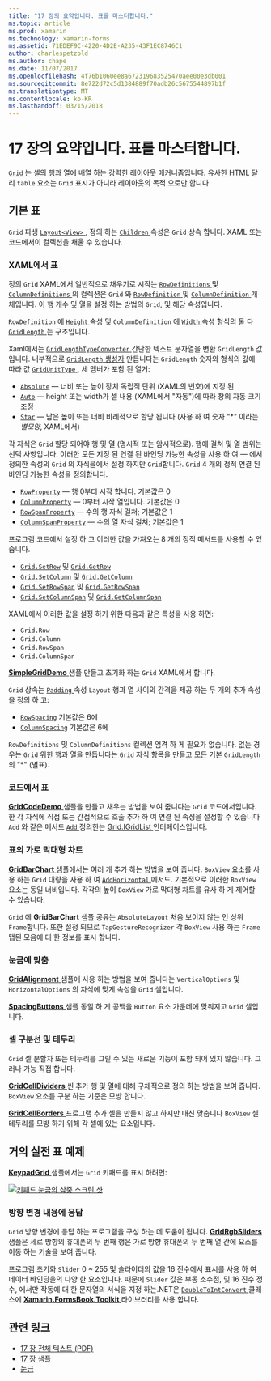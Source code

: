 ```yaml
---
title: "17 장의 요약입니다. 표를 마스터합니다."
ms.topic: article
ms.prod: xamarin
ms.technology: xamarin-forms
ms.assetid: 71EDEF9C-4220-4D2E-A235-43F1EC8746C1
author: charlespetzold
ms.author: chape
ms.date: 11/07/2017
ms.openlocfilehash: 4f76b1060ee8a672319683525470aee00e3db001
ms.sourcegitcommit: 8e722d72c5d1384889f70adb26c5675544897b1f
ms.translationtype: MT
ms.contentlocale: ko-KR
ms.lasthandoff: 03/15/2018
---
```

# <a name="summary-of-chapter-17-mastering-the-grid"></a>17 장의 요약입니다. 표를 마스터합니다.

[ `Grid` ](https://developer.xamarin.com/api/type/Xamarin.Forms.Grid/) 는 셀의 행과 열에 배열 하는 강력한 레이아웃 메커니즘입니다. 유사한 HTML 달리 `table` 요소는 `Grid` 표시가 아니라 레이아웃의 목적 으로만 합니다.

## <a name="the-basic-grid"></a>기본 표

`Grid` 파생 [ `Layout<View>` ](https://developer.xamarin.com/api/type/Xamarin.Forms.Layout%3CT%3E/), 정의 하는 [ `Children` ](https://developer.xamarin.com/api/property/Xamarin.Forms.Layout%3CT%3E.Children/) 속성은 `Grid` 상속 합니다. XAML 또는 코드에서이 컬렉션을 채울 수 있습니다.

### <a name="the-grid-in-xaml"></a>XAML에서 표

정의 `Grid` XAML에서 일반적으로 채우기로 시작는 [ `RowDefinitions` ](https://developer.xamarin.com/api/property/Xamarin.Forms.Grid.RowDefinitions/) 및 [ `ColumnDefinitions` ](https://developer.xamarin.com/api/property/Xamarin.Forms.Grid.ColumnDefinitions/) 의 컬렉션은 `Grid` 와 [ `RowDefinition` ](https://developer.xamarin.com/api/type/Xamarin.Forms.RowDefinition/) 및 [ `ColumnDefinition` ](https://developer.xamarin.com/api/type/Xamarin.Forms.ColumnDefinition/) 개체입니다. 이 행 개수 및 열을 설정 하는 방법의 `Grid`, 및 해당 속성입니다.

`RowDefinition` 에 [ `Height` ](https://developer.xamarin.com/api/property/Xamarin.Forms.RowDefinition.Height/) 속성 및 `ColumnDefinition` 에 [ `Width` ](https://developer.xamarin.com/api/property/Xamarin.Forms.ColumnDefinition.Width/) 속성 형식의 둘 다 [ `GridLength` ](https://developer.xamarin.com/api/type/Xamarin.Forms.GridLength/)는 구조입니다.

Xaml에서는 [ `GridLengthTypeConverter` ](https://developer.xamarin.com/api/type/Xamarin.Forms.GridLengthTypeConverter/) 간단한 텍스트 문자열을 변환 `GridLength` 값입니다. 내부적으로 [ `GridLength` 생성자](https://developer.xamarin.com/api/constructor/Xamarin.Forms.GridLength.GridLength/p/System.Double/Xamarin.Forms.GridUnitType/) 만듭니다는 `GridLength` 숫자와 형식의 값에 따라 값 [ `GridUnitType` ](https://developer.xamarin.com/api/type/Xamarin.Forms.GridUnitType/), 세 멤버가 포함 된 열거:

- [`Absolute`](https://developer.xamarin.com/api/field/Xamarin.Forms.GridUnitType.Absolute/) &mdash; 너비 또는 높이 장치 독립적 단위 (XAML의 번호)에 지정 된
- [`Auto`](https://developer.xamarin.com/api/field/Xamarin.Forms.GridUnitType.Auto/) &mdash; height 또는 width가 셀 내용 (XAML에서 "자동")에 따라 창의 자동 크기 조정
- [`Star`](https://developer.xamarin.com/api/field/Xamarin.Forms.GridUnitType.Star/) &mdash; 남은 높이 또는 너비 비례적으로 할당 됩니다 (사용 하 여 숫자 "\*" 이라는 *별모양*, XAML에서)

각 자식은 `Grid` 할당 되어야 행 및 열 (명시적 또는 암시적으로). 행에 걸쳐 및 열 범위는 선택 사항입니다. 이러한 모든 지정 된 연결 된 바인딩 가능한 속성을 사용 하 여 &mdash; 에서 정의한 속성의 `Grid` 의 자식을에서 설정 하지만 `Grid`합니다. `Grid` 4 개의 정적 연결 된 바인딩 가능한 속성을 정의합니다.

- [`RowProperty`](https://developer.xamarin.com/api/field/Xamarin.Forms.Grid.RowProperty/) &mdash; 행 0부터 시작 합니다. 기본값은 0
- [`ColumnProperty`](https://developer.xamarin.com/api/field/Xamarin.Forms.Grid.ColumnProperty/) &mdash; 0부터 시작 열입니다. 기본값은 0
- [`RowSpanProperty`](https://developer.xamarin.com/api/field/Xamarin.Forms.Grid.RowSpanProperty/) &mdash; 수의 행 자식 걸쳐; 기본값은 1
- [`ColumnSpanProperty`](https://developer.xamarin.com/api/field/Xamarin.Forms.Grid.ColumnSpanProperty/) &mdash; 수의 열 자식 걸쳐; 기본값은 1

프로그램 코드에서 설정 하 고 이러한 값을 가져오는 8 개의 정적 메서드를 사용할 수 있습니다.

- [`Grid.SetRow`](https://developer.xamarin.com/api/member/Xamarin.Forms.Grid.SetRow/p/Xamarin.Forms.BindableObject/System.Int32/) 및 [`Grid.GetRow`](https://developer.xamarin.com/api/member/Xamarin.Forms.Grid.GetRow/p/Xamarin.Forms.BindableObject/)
- [`Grid.SetColumn`](https://developer.xamarin.com/api/member/Xamarin.Forms.Grid.SetColumn/p/Xamarin.Forms.BindableObject/System.Int32/) 및 [`Grid.GetColumn`](https://developer.xamarin.com/api/member/Xamarin.Forms.Grid.GetColumn/p/Xamarin.Forms.BindableObject/)
- [`Grid.SetRowSpan`](https://developer.xamarin.com/api/member/Xamarin.Forms.Grid.SetRowSpan/p/Xamarin.Forms.BindableObject/System.Int32/) 및 [`Grid.GetRowSpan`](https://developer.xamarin.com/api/member/Xamarin.Forms.Grid.GetRowSpan/p/Xamarin.Forms.BindableObject/)
- [`Grid.SetColumnSpan`](https://developer.xamarin.com/api/member/Xamarin.Forms.Grid.SetColumnSpan/p/Xamarin.Forms.BindableObject/System.Int32/) 및 [`Grid.GetColumnSpan`](https://developer.xamarin.com/api/member/Xamarin.Forms.Grid.GetColumnSpan/p/Xamarin.Forms.BindableObject/)

XAML에서 이러한 값을 설정 하기 위한 다음과 같은 특성을 사용 하면:

- `Grid.Row`
- `Grid.Column`
- `Grid.RowSpan`
- `Grid.ColumnSpan`

[ **SimpleGridDemo** ](https://github.com/xamarin/xamarin-forms-book-samples/tree/master/Chapter17/SimpleGridDemo) 샘플 만들고 초기화 하는 `Grid` XAML에서 합니다.

`Grid` 상속는 [ `Padding` ](https://developer.xamarin.com/api/property/Xamarin.Forms.Layout.Padding/) 속성 `Layout` 행과 열 사이의 간격을 제공 하는 두 개의 추가 속성을 정의 하 고:

- [`RowSpacing`](https://developer.xamarin.com/api/property/Xamarin.Forms.Grid.RowSpacing/) 기본값은 6에
- [`ColumnSpacing`](https://developer.xamarin.com/api/property/Xamarin.Forms.Grid.ColumnSpacing/) 기본값은 6에

`RowDefinitions` 및 `ColumnDefinitions` 컬렉션 엄격 하 게 필요가 없습니다. 없는 경우는 `Grid` 위한 행과 열을 만듭니다는 `Grid` 자식 항목을 만들고 모든 기본 `GridLength` 의 "\*" (별표).

### <a name="the-grid-in-code"></a>코드에서 표

[ **GridCodeDemo** ](https://github.com/xamarin/xamarin-forms-book-samples/tree/master/Chapter17/GridCodeDemo) 샘플을 만들고 채우는 방법을 보여 줍니다는 `Grid` 코드에서입니다. 한 각 자식에 직접 또는 간접적으로 호출 추가 하 여 연결 된 속성을 설정할 수 있습니다 `Add` 와 같은 메서드 [ `Add` ](https://developer.xamarin.com/api/member/Xamarin.Forms.Grid+IGridList%3CT%3E.Add/p/Xamarin.Forms.View/System.Int32/System.Int32/System.Int32/System.Int32/) 정의한는 [Grid.IGridList<T> ](https://developer.xamarin.com/api/type/Xamarin.Forms.Grid+IGridList%3CT%3E/) 인터페이스입니다.

### <a name="the-grid-bar-chart"></a>표의 가로 막대형 차트

[ **GridBarChart** ](https://github.com/xamarin/xamarin-forms-book-samples/tree/master/Chapter17/GridBarChart) 샘플에서는 여러 개 추가 하는 방법을 보여 줍니다. `BoxView` 요소를 사용 하는 `Grid` 대량을 사용 하 여 [ `AddHorizontal` ](https://developer.xamarin.com/api/member/Xamarin.Forms.Grid+IGridList%3CT%3E.AddHorizontal/p/System.Collections.Generic.IEnumerable%7BXamarin.Forms.View%7D/) 메서드. 기본적으로 이러한 `BoxView` 요소는 동일 너비입니다. 각각의 높이 `BoxView` 가로 막대형 차트를 유사 하 게 제어할 수 있습니다.

`Grid` 에 **GridBarChart** 샘플 공유는 `AbsoluteLayout` 처음 보이지 않는 인 상위 `Frame`합니다. 또한 설정 되므로 `TapGestureRecognizer` 각 `BoxView` 사용 하는 `Frame` 탭된 모음에 대 한 정보를 표시 합니다.

### <a name="alignment-in-the-grid"></a>눈금에 맞춤

[ **GridAlignment** ](https://github.com/xamarin/xamarin-forms-book-samples/tree/master/Chapter17/GridAlignment) 샘플에 사용 하는 방법을 보여 줍니다는 `VerticalOptions` 및 `HorizontalOptions` 의 자식에 맞게 속성을 `Grid` 셀입니다.

[ **SpacingButtons** ](https://github.com/xamarin/xamarin-forms-book-samples/tree/master/Chapter17/SpacingButtons) 샘플 동일 하 게 공백을 `Button` 요소 가운데에 맞춰지고 `Grid` 셀입니다.

### <a name="cell-dividers-and-borders"></a>셀 구분선 및 테두리

`Grid` 셀 분할자 또는 테두리를 그릴 수 있는 새로운 기능이 포함 되어 있지 않습니다. 그러나 가능 직접 합니다.

[ **GridCellDividers** ](https://github.com/xamarin/xamarin-forms-book-samples/tree/master/Chapter17/GridCellDividers) 씬 추가 행 및 열에 대해 구체적으로 정의 하는 방법을 보여 줍니다. `BoxView` 요소를 구분 하는 기준은 모방 합니다.

[ **GridCellBorders** ](https://github.com/xamarin/xamarin-forms-book-samples/tree/master/Chapter17/GridCellBorders) 프로그램 추가 셀을 만들지 않고 하지만 대신 맞춥니다 `BoxView` 셀 테두리를 모방 하기 위해 각 셀에 있는 요소입니다.

## <a name="almost-real-life-grid-examples"></a>거의 실전 표 예제

[ **KeypadGrid** ](https://github.com/xamarin/xamarin-forms-book-samples/tree/master/Chapter17/KeypadGrid) 샘플에서는 `Grid` 키패드를 표시 하려면:

[![키패드 눈금의 삼중 스크린 샷](images/ch17fg12-small.png "키패드 그리드")](images/ch17fg12-large.png#lightbox "키패드 표")

### <a name="responding-to-orientation-changes"></a>방향 변경 내용에 응답

`Grid` 방향 변경에 응답 하는 프로그램을 구성 하는 데 도움이 됩니다. [ **GridRgbSliders** ](https://github.com/xamarin/xamarin-forms-book-samples/tree/master/Chapter17/GridRgbSliders) 샘플은 세로 방향의 휴대폰의 두 번째 행은 가로 방향 휴대폰의 두 번째 열 간에 요소를 이동 하는 기술을 보여 줍니다.

프로그램 초기화 `Slider` 0 ~ 255 및 슬라이더의 값을 16 진수에서 표시를 사용 하 여 데이터 바인딩을의 다양 한 요소입니다. 때문에 `Slider` 값은 부동 소수점, 및 16 진수 정수, 에서만 작동에 대 한 문자열의 서식을 지정 하는.NET은 [ `DoubleToIntConvert` ](https://github.com/xamarin/xamarin-forms-book-samples/blob/master/Libraries/Xamarin.FormsBook.Toolkit/Xamarin.FormsBook.Toolkit/DoubleToIntConverter.cs) 클래스에 [ **Xamarin.FormsBook.Toolkit** ](https://github.com/xamarin/xamarin-forms-book-samples/tree/master/Libraries/Xamarin.FormsBook.Toolkit) 라이브러리를 사용 합니다.



## <a name="related-links"></a>관련 링크

- [17 장 전체 텍스트 (PDF)](https://download.xamarin.com/developer/xamarin-forms-book/XamarinFormsBook-Ch17-Apr2016.pdf)
- [17 장 샘플](https://github.com/xamarin/xamarin-forms-book-samples/tree/master/Chapter17)
- [눈금](~/xamarin-forms/user-interface/layouts/grid.md)
